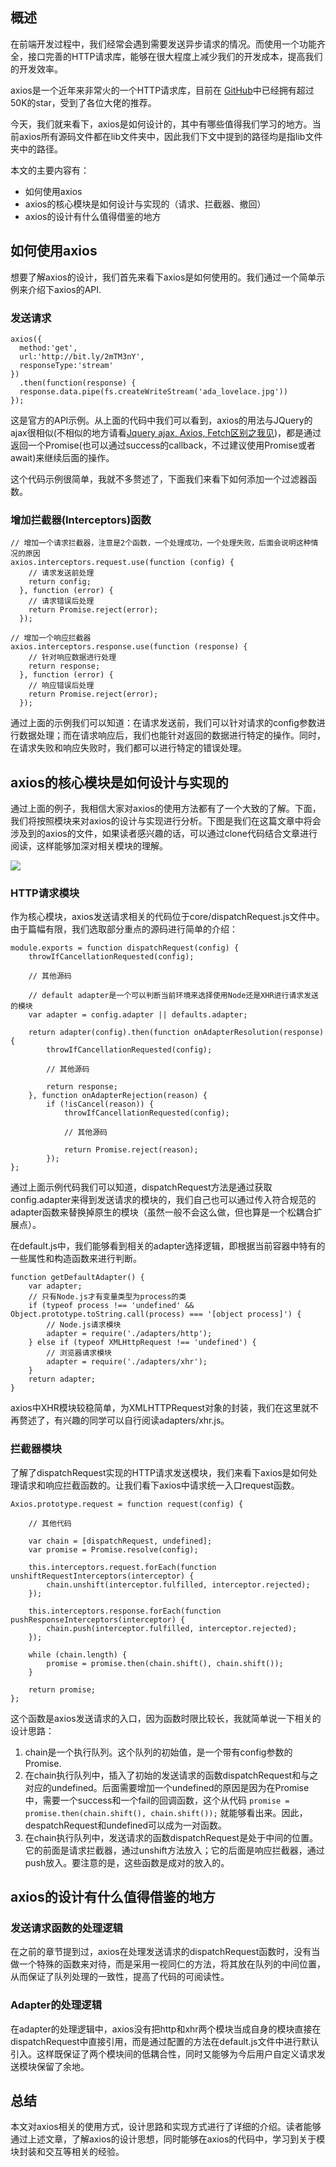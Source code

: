 ## 概述

在前端开发过程中，我们经常会遇到需要发送异步请求的情况。而使用一个功能齐全，接口完善的HTTP请求库，能够在很大程度上减少我们的开发成本，提高我们的开发效率。

axios是一个近年来非常火的一个HTTP请求库，目前在 [GitHub](https://github.com/axios/axios)中已经拥有超过50K的star，受到了各位大佬的推荐。

今天，我们就来看下，axios是如何设计的，其中有哪些值得我们学习的地方。当前axios所有源码文件都在lib文件夹中，因此我们下文中提到的路径均是指lib文件夹中的路径。

本文的主要内容有：

* 如何使用axios
* axios的核心模块是如何设计与实现的（请求、拦截器、撤回）
* axios的设计有什么值得借鉴的地方

## 如何使用axios

想要了解axios的设计，我们首先来看下axios是如何使用的。我们通过一个简单示例来介绍下axios的API.

### 发送请求

 ~~~
 axios({
   method:'get',
   url:'http://bit.ly/2mTM3nY',
   responseType:'stream'
 })
   .then(function(response) {
   response.data.pipe(fs.createWriteStream('ada_lovelace.jpg'))
 });
 ~~~
 
 这是官方的API示例。从上面的代码中我们可以看到，axios的用法与JQuery的ajax很相似(不相似的地方请看[Jquery ajax, Axios, Fetch区别之我见](https://segmentfault.com/a/1190000012836882))，都是通过返回一个Promise(也可以通过success的callback，不过建议使用Promise或者await)来继续后面的操作。
 
 这个代码示例很简单，我就不多赘述了，下面我们来看下如何添加一个过滤器函数。
 
 ### 增加拦截器(Interceptors)函数
 
 ~~~
 // 增加一个请求拦截器，注意是2个函数，一个处理成功，一个处理失败，后面会说明这种情况的原因
 axios.interceptors.request.use(function (config) {
     // 请求发送前处理
     return config;
   }, function (error) {
     // 请求错误后处理
     return Promise.reject(error);
   });
 
 // 增加一个响应拦截器
 axios.interceptors.response.use(function (response) {
     // 针对响应数据进行处理
     return response;
   }, function (error) {
     // 响应错误后处理
     return Promise.reject(error);
   });
 ~~~
 
 通过上面的示例我们可以知道：在请求发送前，我们可以针对请求的config参数进行数据处理；而在请求响应后，我们也能针对返回的数据进行特定的操作。同时，在请求失败和响应失败时，我们都可以进行特定的错误处理。
 
## axios的核心模块是如何设计与实现的

通过上面的例子，我相信大家对axios的使用方法都有了一个大致的了解。下面，我们将按照模块来对axios的设计与实现进行分析。下图是我们在这篇文章中将会涉及到的axios的文件，如果读者感兴趣的话，可以通过clone代码结合文章进行阅读，这样能够加深对相关模块的理解。

![](https://github.com/cuantmac/Daily-FE/blob/master/img-folder/2019041801.png)

### HTTP请求模块

作为核心模块，axios发送请求相关的代码位于core/dispatchRequest.js文件中。由于篇幅有限，我们选取部分重点的源码进行简单的介绍：

~~~
module.exports = function dispatchRequest(config) {
    throwIfCancellationRequested(config);

    // 其他源码

    // default adapter是一个可以判断当前环境来选择使用Node还是XHR进行请求发送的模块
    var adapter = config.adapter || defaults.adapter; 

    return adapter(config).then(function onAdapterResolution(response) {
        throwIfCancellationRequested(config);

        // 其他源码

        return response;
    }, function onAdapterRejection(reason) {
        if (!isCancel(reason)) {
            throwIfCancellationRequested(config);

            // 其他源码

            return Promise.reject(reason);
        });
};
~~~

通过上面示例代码我们可以知道，dispatchRequest方法是通过获取config.adapter来得到发送请求的模块的，我们自己也可以通过传入符合规范的adapter函数来替换掉原生的模块（虽然一般不会这么做，但也算是一个松耦合扩展点）。

在default.js中，我们能够看到相关的adapter选择逻辑，即根据当前容器中特有的一些属性和构造函数来进行判断。

~~~
function getDefaultAdapter() {
    var adapter;
    // 只有Node.js才有变量类型为process的类
    if (typeof process !== 'undefined' && Object.prototype.toString.call(process) === '[object process]') {
        // Node.js请求模块
        adapter = require('./adapters/http');
    } else if (typeof XMLHttpRequest !== 'undefined') {
        // 浏览器请求模块
        adapter = require('./adapters/xhr');
    }
    return adapter;
}
~~~

axios中XHR模块较稳简单，为XMLHTTPRequest对象的封装，我们在这里就不再赘述了，有兴趣的同学可以自行阅读adapters/xhr.js。

### 拦截器模块

了解了dispatchRequest实现的HTTP请求发送模块，我们来看下axios是如何处理请求和响应拦截函数的。让我们看下axios中请求统一入口request函数。

~~~
Axios.prototype.request = function request(config) {

    // 其他代码

    var chain = [dispatchRequest, undefined];
    var promise = Promise.resolve(config);

    this.interceptors.request.forEach(function unshiftRequestInterceptors(interceptor) {
        chain.unshift(interceptor.fulfilled, interceptor.rejected);
    });

    this.interceptors.response.forEach(function pushResponseInterceptors(interceptor) {
        chain.push(interceptor.fulfilled, interceptor.rejected);
    });

    while (chain.length) {
        promise = promise.then(chain.shift(), chain.shift());
    }

    return promise;
};
~~~

这个函数是axios发送请求的入口，因为函数时限比较长，我就简单说一下相关的设计思路：

1. chain是一个执行队列。这个队列的初始值，是一个带有config参数的Promise.
2. 在chain执行队列中，插入了初始的发送请求的函数dispatchRequest和与之对应的undefined。后面需要增加一个undefined的原因是因为在Promise中，需要一个success和一个fail的回调函数，这个从代码 `promise = promise.then(chain.shift(), chain.shift());` 就能够看出来。因此， despatchRequest和undefined可以成为一对函数。
3. 在chain执行队列中，发送请求的函数dispatchRequest是处于中间的位置。它的前面是请求拦截器，通过unshift方法放入；它的后面是响应拦截器，通过push放入。要注意的是，这些函数是成对的放入的。

## axios的设计有什么值得借鉴的地方

### 发送请求函数的处理逻辑

在之前的章节提到过，axios在处理发送请求的dispatchRequest函数时，没有当做一个特殊的函数来对待，而是采用一视同仁的方法，将其放在队列的中间位置，从而保证了队列处理的一致性，提高了代码的可阅读性。

### Adapter的处理逻辑

在adapter的处理逻辑中，axios没有把http和xhr两个模块当成自身的模块直接在dispatchRequest中直接引用，而是通过配置的方法在default.js文件中进行默认引入。这样既保证了两个模块间的低耦合性，同时又能够为今后用户自定义请求发送模块保留了余地。

## 总结

本文对axios相关的使用方式，设计思路和实现方式进行了详细的介绍。读者能够通过上述文章，了解axios的设计思想，同时能够在axios的代码中，学习到关于模块封装和交互等相关的经验。